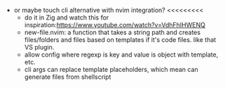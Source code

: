 
- or maybe touch cli alternative with nvim integration? <<<<<<<<<
	- do it in Zig and watch this for inspiration:https://www.youtube.com/watch?v=VdhFhIHWENQ
	- new-file.nvim: a function that takes a string path and creates files/folders and files based on templates if it's code files. like that VS plugin.
	- allow config where regexp is key and value is object with template, etc.
	- cli args can replace template placeholders, which mean can generate files from shellscript
